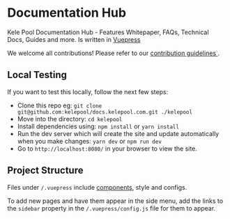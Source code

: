 # Documentation Hub

Kele Pool Documentation Hub - Features Whitepaper, FAQs, Technical Docs, Guides and more. Is written in [Vuepress](https://v2.vuepress.vuejs.org/guide/#how-it-works)

We welcome all contributions! Please refer to our [ contribution guidelines ]( ./CONTRIBUTING.md ).

## Local Testing

If you want to test this locally, follow the next few steps:

- Clone this repo eg: `git clone git@github.com:kelepool/docs.kelepool.com.git ./kelepool`
- Move into the directory: `cd kelepool`
- Install dependencies using: `npm install` or `yarn install`
- Run the dev server which will create the site and update automatically when you make changes: `yarn dev` or `npm run dev`
- Go to `http://localhost:8080/` in your browser to view the site.

## Project Structure

Files under `/.vuepress` include [components](https://vuejs.org/v2/guide/components.html), style and configs.

To add new pages and have them appear in the side menu, add the links to the `sidebar` property in the `/.vuepress/config.js` file for them to appear.
